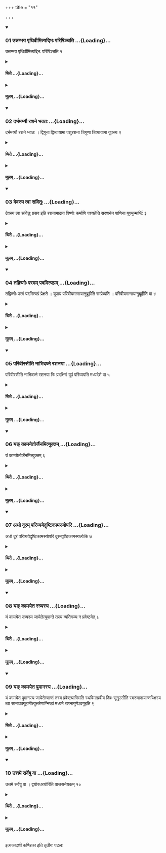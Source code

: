 +++
title = "११"

+++

<div class="js_include" includetitle="true" newlevelforh1="3" unfilled url="/vedAH_yajuH/taittirIyam/sUtram/ApastambaH/shrautam/vishvAsa-prastutiH/07/11/01_unnambhaya_pRthivImityadbhiH_pariShinchati.md">
<details open><summary><h3>01 उन्नम्भय पृथिवीमित्यद्भिः परिषिञ्चति ...{Loading}...</h3></summary>

उन्नम्भय पृथिवीमित्यद्भिः परिषिञ्चति १
</details>
</div>
<div class="js_include collapsed" newlevelforh1="4" title="थिते" unfilled url="/vedAH_yajuH/taittirIyam/sUtram/ApastambaH/shrautam/thite/07/11/01_unnambhaya_pRthivImityadbhiH_pariShinchati.md">
<details><summary><h4>थिते ...{Loading}...</h4></summary>

उन्नम्भय पृथिवीमित्यद्भिः परिषिञ्चति १
</details>
</div>
<div class="js_include collapsed" newlevelforh1="4" title="मूलम्" unfilled url="/vedAH_yajuH/taittirIyam/sUtram/ApastambaH/shrautam/mUlam/07/11/01_unnambhaya_pRthivImityadbhiH_pariShinchati.md">
<details><summary><h4>मूलम् ...{Loading}...</h4></summary>

उन्नम्भय पृथिवीमित्यद्भिः परिषिञ्चति १
</details>
</div>
<div class="js_include" includetitle="true" newlevelforh1="3" unfilled url="/vedAH_yajuH/taittirIyam/sUtram/ApastambaH/shrautam/vishvAsa-prastutiH/07/11/02_darbhamayyau_rashane_bhavataH.md">
<details open><summary><h3>02 दर्भमय्यौ रशने भवतः ...{Loading}...</h3></summary>

दर्भमय्यौ रशने भवतः । द्विगुना द्विव्यायामा पशुरशना त्रिगुणा त्रिव्यायामा यूपस्य २
</details>
</div>
<div class="js_include collapsed" newlevelforh1="4" title="थिते" unfilled url="/vedAH_yajuH/taittirIyam/sUtram/ApastambaH/shrautam/thite/07/11/02_darbhamayyau_rashane_bhavataH.md">
<details><summary><h4>थिते ...{Loading}...</h4></summary>

दर्भमय्यौ रशने भवतः । द्विगुना द्विव्यायामा पशुरशना त्रिगुणा त्रिव्यायामा यूपस्य २
</details>
</div>
<div class="js_include collapsed" newlevelforh1="4" title="मूलम्" unfilled url="/vedAH_yajuH/taittirIyam/sUtram/ApastambaH/shrautam/mUlam/07/11/02_darbhamayyau_rashane_bhavataH.md">
<details><summary><h4>मूलम् ...{Loading}...</h4></summary>

दर्भमय्यौ रशने भवतः । द्विगुना द्विव्यायामा पशुरशना त्रिगुणा त्रिव्यायामा यूपस्य २
</details>
</div>
<div class="js_include" includetitle="true" newlevelforh1="3" unfilled url="/vedAH_yajuH/taittirIyam/sUtram/ApastambaH/shrautam/vishvAsa-prastutiH/07/11/03_devasya_tvA_savituH.md">
<details open><summary><h3>03 देवस्य त्वा सवितुः ...{Loading}...</h3></summary>

देवस्य त्वा सवितुः प्रसव इति रशनामादाय विष्णोः कर्माणि पश्यतेति सरशनेन पाणिना यूपमुन्मार्ष्टि ३
</details>
</div>
<div class="js_include collapsed" newlevelforh1="4" title="थिते" unfilled url="/vedAH_yajuH/taittirIyam/sUtram/ApastambaH/shrautam/thite/07/11/03_devasya_tvA_savituH.md">
<details><summary><h4>थिते ...{Loading}...</h4></summary>

देवस्य त्वा सवितुः प्रसव इति रशनामादाय विष्णोः कर्माणि पश्यतेति सरशनेन पाणिना यूपमुन्मार्ष्टि ३
</details>
</div>
<div class="js_include collapsed" newlevelforh1="4" title="मूलम्" unfilled url="/vedAH_yajuH/taittirIyam/sUtram/ApastambaH/shrautam/mUlam/07/11/03_devasya_tvA_savituH.md">
<details><summary><h4>मूलम् ...{Loading}...</h4></summary>

देवस्य त्वा सवितुः प्रसव इति रशनामादाय विष्णोः कर्माणि पश्यतेति सरशनेन पाणिना यूपमुन्मार्ष्टि ३
</details>
</div>
<div class="js_include" includetitle="true" newlevelforh1="3" unfilled url="/vedAH_yajuH/taittirIyam/sUtram/ApastambaH/shrautam/vishvAsa-prastutiH/07/11/04_tadviShNoH_paramam_padamityagram.md">
<details open><summary><h3>04 तद्विष्णोः परमम् पदमित्यग्रम् ...{Loading}...</h3></summary>

तद्विष्णोः परमं पदमित्यग्रं प्रेक्षते । यूपाय परिवीयमाणायानुब्रूहीति सम्प्रेष्यति । परिवीयमाणायानुब्रूहीति वा ४
</details>
</div>
<div class="js_include collapsed" newlevelforh1="4" title="थिते" unfilled url="/vedAH_yajuH/taittirIyam/sUtram/ApastambaH/shrautam/thite/07/11/04_tadviShNoH_paramam_padamityagram.md">
<details><summary><h4>थिते ...{Loading}...</h4></summary>

तद्विष्णोः परमं पदमित्यग्रं प्रेक्षते । यूपाय परिवीयमाणायानुब्रूहीति सम्प्रेष्यति । परिवीयमाणायानुब्रूहीति वा ४
</details>
</div>
<div class="js_include collapsed" newlevelforh1="4" title="मूलम्" unfilled url="/vedAH_yajuH/taittirIyam/sUtram/ApastambaH/shrautam/mUlam/07/11/04_tadviShNoH_paramam_padamityagram.md">
<details><summary><h4>मूलम् ...{Loading}...</h4></summary>

तद्विष्णोः परमं पदमित्यग्रं प्रेक्षते । यूपाय परिवीयमाणायानुब्रूहीति सम्प्रेष्यति । परिवीयमाणायानुब्रूहीति वा ४
</details>
</div>
<div class="js_include" includetitle="true" newlevelforh1="3" unfilled url="/vedAH_yajuH/taittirIyam/sUtram/ApastambaH/shrautam/vishvAsa-prastutiH/07/11/05_parivIrasIti_nAbhidaghne_rashanayA.md">
<details open><summary><h3>05 परिवीरसीति नाभिदघ्ने रशनया ...{Loading}...</h3></summary>

परिवीरसीति नाभिदघ्ने रशनया त्रिः प्रदक्षिणं यूपं परिव्ययति मध्यदेशे वा ५
</details>
</div>
<div class="js_include collapsed" newlevelforh1="4" title="थिते" unfilled url="/vedAH_yajuH/taittirIyam/sUtram/ApastambaH/shrautam/thite/07/11/05_parivIrasIti_nAbhidaghne_rashanayA.md">
<details><summary><h4>थिते ...{Loading}...</h4></summary>

परिवीरसीति नाभिदघ्ने रशनया त्रिः प्रदक्षिणं यूपं परिव्ययति मध्यदेशे वा ५
</details>
</div>
<div class="js_include collapsed" newlevelforh1="4" title="मूलम्" unfilled url="/vedAH_yajuH/taittirIyam/sUtram/ApastambaH/shrautam/mUlam/07/11/05_parivIrasIti_nAbhidaghne_rashanayA.md">
<details><summary><h4>मूलम् ...{Loading}...</h4></summary>

परिवीरसीति नाभिदघ्ने रशनया त्रिः प्रदक्षिणं यूपं परिव्ययति मध्यदेशे वा ५
</details>
</div>
<div class="js_include" includetitle="true" newlevelforh1="3" unfilled url="/vedAH_yajuH/taittirIyam/sUtram/ApastambaH/shrautam/vishvAsa-prastutiH/07/11/06_ya~N_kAmayetorjainamityuktam.md">
<details open><summary><h3>06 यङ् कामयेतोर्जैनमित्युक्तम् ...{Loading}...</h3></summary>

यं कामयेतोर्जैनमित्युक्तम् ६
</details>
</div>
<div class="js_include collapsed" newlevelforh1="4" title="थिते" unfilled url="/vedAH_yajuH/taittirIyam/sUtram/ApastambaH/shrautam/thite/07/11/06_ya~N_kAmayetorjainamityuktam.md">
<details><summary><h4>थिते ...{Loading}...</h4></summary>

यं कामयेतोर्जैनमित्युक्तम् ६
</details>
</div>
<div class="js_include collapsed" newlevelforh1="4" title="मूलम्" unfilled url="/vedAH_yajuH/taittirIyam/sUtram/ApastambaH/shrautam/mUlam/07/11/06_ya~N_kAmayetorjainamityuktam.md">
<details><summary><h4>मूलम् ...{Loading}...</h4></summary>

यं कामयेतोर्जैनमित्युक्तम् ६
</details>
</div>
<div class="js_include" includetitle="true" newlevelforh1="3" unfilled url="/vedAH_yajuH/taittirIyam/sUtram/ApastambaH/shrautam/vishvAsa-prastutiH/07/11/07_adho_dUram_parivyayedvRShTikAmasyopari.md">
<details open><summary><h3>07 अधो दूरम् परिव्ययेद्वृष्टिकामस्योपरि ...{Loading}...</h3></summary>

अधो दूरं परिव्ययेद्वृष्टिकामस्योपरि दूरमवृष्टिकामस्यत्ये\!के ७
</details>
</div>
<div class="js_include collapsed" newlevelforh1="4" title="थिते" unfilled url="/vedAH_yajuH/taittirIyam/sUtram/ApastambaH/shrautam/thite/07/11/07_adho_dUram_parivyayedvRShTikAmasyopari.md">
<details><summary><h4>थिते ...{Loading}...</h4></summary>

अधो दूरं परिव्ययेद्वृष्टिकामस्योपरि दूरमवृष्टिकामस्यत्ये\!के ७
</details>
</div>
<div class="js_include collapsed" newlevelforh1="4" title="मूलम्" unfilled url="/vedAH_yajuH/taittirIyam/sUtram/ApastambaH/shrautam/mUlam/07/11/07_adho_dUram_parivyayedvRShTikAmasyopari.md">
<details><summary><h4>मूलम् ...{Loading}...</h4></summary>

अधो दूरं परिव्ययेद्वृष्टिकामस्योपरि दूरमवृष्टिकामस्यत्ये\!के ७
</details>
</div>
<div class="js_include" includetitle="true" newlevelforh1="3" unfilled url="/vedAH_yajuH/taittirIyam/sUtram/ApastambaH/shrautam/vishvAsa-prastutiH/07/11/08_ya~N_kAmayeta_stryasya.md">
<details open><summary><h3>08 यङ् कामयेत स्त्र्यस्य ...{Loading}...</h3></summary>

यं कामयेत स्त्र्यस्य जायेतेत्युपान्ते तस्य व्यतिषज्य न प्रवेष्टयेत् ८
</details>
</div>
<div class="js_include collapsed" newlevelforh1="4" title="थिते" unfilled url="/vedAH_yajuH/taittirIyam/sUtram/ApastambaH/shrautam/thite/07/11/08_ya~N_kAmayeta_stryasya.md">
<details><summary><h4>थिते ...{Loading}...</h4></summary>

यं कामयेत स्त्र्यस्य जायेतेत्युपान्ते तस्य व्यतिषज्य न प्रवेष्टयेत् ८
</details>
</div>
<div class="js_include collapsed" newlevelforh1="4" title="मूलम्" unfilled url="/vedAH_yajuH/taittirIyam/sUtram/ApastambaH/shrautam/mUlam/07/11/08_ya~N_kAmayeta_stryasya.md">
<details><summary><h4>मूलम् ...{Loading}...</h4></summary>

यं कामयेत स्त्र्यस्य जायेतेत्युपान्ते तस्य व्यतिषज्य न प्रवेष्टयेत् ८
</details>
</div>
<div class="js_include" includetitle="true" newlevelforh1="3" unfilled url="/vedAH_yajuH/taittirIyam/sUtram/ApastambaH/shrautam/vishvAsa-prastutiH/07/11/09_ya~N_kAmayeta_pumAnasya.md">
<details open><summary><h3>09 यङ् कामयेत पुमानस्य ...{Loading}...</h3></summary>

यं कामयेत पुमानस्य जायेतेत्यान्तं तस्य प्रवेष्ट्याणिमति स्थविमत्प्रवीय दिवः सूनुरसीति स्वरुमादायान्तरिक्षस्य त्वा सानाववगूहामीत्युत्तरेणाग्निष्ठां मध्यमे रशनागुणेऽवगूहति ९
</details>
</div>
<div class="js_include collapsed" newlevelforh1="4" title="थिते" unfilled url="/vedAH_yajuH/taittirIyam/sUtram/ApastambaH/shrautam/thite/07/11/09_ya~N_kAmayeta_pumAnasya.md">
<details><summary><h4>थिते ...{Loading}...</h4></summary>

यं कामयेत पुमानस्य जायेतेत्यान्तं तस्य प्रवेष्ट्याणिमति स्थविमत्प्रवीय दिवः सूनुरसीति स्वरुमादायान्तरिक्षस्य त्वा सानाववगूहामीत्युत्तरेणाग्निष्ठां मध्यमे रशनागुणेऽवगूहति ९
</details>
</div>
<div class="js_include collapsed" newlevelforh1="4" title="मूलम्" unfilled url="/vedAH_yajuH/taittirIyam/sUtram/ApastambaH/shrautam/mUlam/07/11/09_ya~N_kAmayeta_pumAnasya.md">
<details><summary><h4>मूलम् ...{Loading}...</h4></summary>

यं कामयेत पुमानस्य जायेतेत्यान्तं तस्य प्रवेष्ट्याणिमति स्थविमत्प्रवीय दिवः सूनुरसीति स्वरुमादायान्तरिक्षस्य त्वा सानाववगूहामीत्युत्तरेणाग्निष्ठां मध्यमे रशनागुणेऽवगूहति ९
</details>
</div>
<div class="js_include" includetitle="true" newlevelforh1="3" unfilled url="/vedAH_yajuH/taittirIyam/sUtram/ApastambaH/shrautam/vishvAsa-prastutiH/07/11/10_uttame_sarveShu_vA.md">
<details open><summary><h3>10 उत्तमे सर्वेषु वा ...{Loading}...</h3></summary>

उत्तमे सर्वेषु वा । द्वयोरधरयोरिति वाजसनेयकम् १०
</details>
</div>
<div class="js_include collapsed" newlevelforh1="4" title="थिते" unfilled url="/vedAH_yajuH/taittirIyam/sUtram/ApastambaH/shrautam/thite/07/11/10_uttame_sarveShu_vA.md">
<details><summary><h4>थिते ...{Loading}...</h4></summary>

उत्तमे सर्वेषु वा । द्वयोरधरयोरिति वाजसनेयकम् १०
</details>
</div>
<div class="js_include collapsed" newlevelforh1="4" title="मूलम्" unfilled url="/vedAH_yajuH/taittirIyam/sUtram/ApastambaH/shrautam/mUlam/07/11/10_uttame_sarveShu_vA.md">
<details><summary><h4>मूलम् ...{Loading}...</h4></summary>

उत्तमे सर्वेषु वा । द्वयोरधरयोरिति वाजसनेयकम् १०
</details>
</div>

  
इत्यकादशी कण्डिका 
इति तृतीयः पटलः

